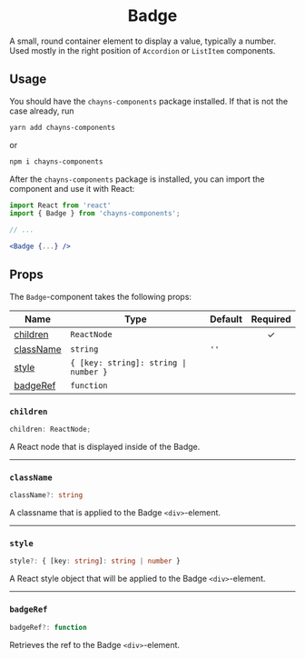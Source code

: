 <div align="center"><h1>Badge</h1></div>

A small, round container element to display a value, typically a number. Used
mostly in the right position of `Accordion` or `ListItem` components.

## Usage

You should have the `chayns-components` package installed. If that is not the
case already, run

```bash
yarn add chayns-components
```

or

```bash
npm i chayns-components
```

After the `chayns-components` package is installed, you can import the component
and use it with React:

```jsx
import React from 'react'
import { Badge } from 'chayns-components';

// ...

<Badge {...} />
```

## Props

The `Badge`-component takes the following props:

| Name                    | Type                                  | Default | Required |
| ----------------------- | ------------------------------------- | ------- | :------: |
| [children](#children)   | `ReactNode`                           |         |    ✓     |
| [className](#classname) | `string`                              | `''`    |          |
| [style](#style)         | `{ [key: string]: string \| number }` |         |          |
| [badgeRef](#badgeref)   | `function`                            |         |          |

### `children`

```ts
children: ReactNode;
```

A React node that is displayed inside of the Badge.

---

### `className`

```ts
className?: string
```

A classname that is applied to the Badge `<div>`-element.

---

### `style`

```ts
style?: { [key: string]: string | number }
```

A React style object that will be applied to the Badge `<div>`-element.

---

### `badgeRef`

```ts
badgeRef?: function
```

Retrieves the ref to the Badge `<div>`-element.
